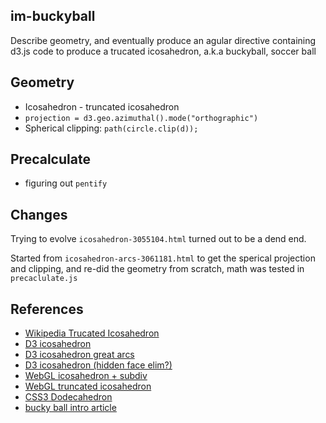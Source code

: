 ## im-buckyball

Describe geometry, and eventually produce an agular directive containing d3.js code to produce a trucated icosahedron, a.k.a buckyball, soccer ball

## Geometry
* Icosahedron - truncated icosahedron
* `projection = d3.geo.azimuthal().mode("orthographic")`
* Spherical clipping: `path(circle.clip(d));`

## Precalculate 
* figuring out `pentify`

## Changes
Trying to evolve `icosahedron-3055104.html` turned out to be a dend end.

Started from `icosahedron-arcs-3061181.html` to get the sperical projection and clipping, and re-did the geometry from scratch, math was tested in `precaclulate.js`

## References

* [Wikipedia Trucated Icosahedron](http://en.wikipedia.org/wiki/Truncated_icosahedron)
* [D3 icosahedron](http://bl.ocks.org/mbostock/3055104)
* [D3 icosahedron great arcs](http://bl.ocks.org/mbostock/3061181)
* [D3 icosahedron (hidden face elim?)](http://bl.ocks.org/mbostock/7782500)
* [WebGL icosahedron + subdiv](http://oos.moxiecode.com/js_webgl/icosahedron/index.html)
* [WebGL truncated icosahedron](http://www.ibiblio.org/e-notes/webgl/polyhedra/tr_icosahedron.html)
* [CSS3 Dodecahedron](http://themaninblue.com/experiment/dodecahedron/)
* [bucky ball intro article](http://www.goldennumber.net/bucky-balls/)